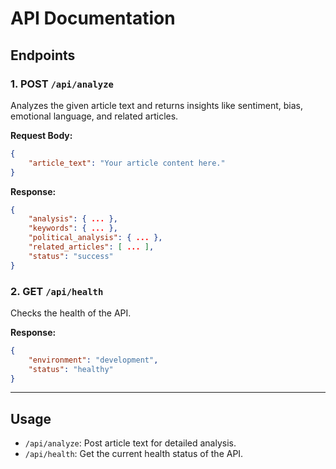 # API Documentation

## Endpoints

### 1. **POST** `/api/analyze`

Analyzes the given article text and returns insights like sentiment, bias, emotional language, and related articles.

**Request Body:**
```json
{
    "article_text": "Your article content here."
}
```

**Response:**
```json
{
    "analysis": { ... },
    "keywords": { ... },
    "political_analysis": { ... },
    "related_articles": [ ... ],
    "status": "success"
}
```

### 2. **GET** `/api/health`

Checks the health of the API.

**Response:**
```json
{
    "environment": "development",
    "status": "healthy"
}
```

---

## Usage

- `/api/analyze`: Post article text for detailed analysis.
- `/api/health`: Get the current health status of the API.